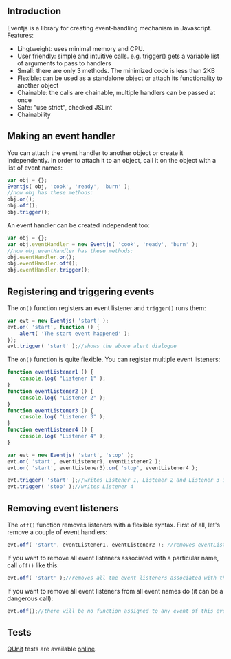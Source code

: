 Introduction
------------
Eventjs is a library for creating event-handling mechanism in Javascript. Features:
 * Lihgtweight: uses minimal memory and CPU.
 * User friendly: simple and intuitive calls. e.g. trigger() gets a variable list of arguments to pass to handlers
 * Small: there are only 3 methods. The minimized code is less than 2KB
 * Flexible: can be used as a standalone object or attach its functionality to another object
 * Chainable: the calls are chainable, multiple handlers can be passed at once
 * Safe: "use strict", checked JSLint
 * Chainability

Making an event handler
-----------------------
You can attach the event handler to another object or create it independently. In order to attach it to an object, call
it on the object with a list of event names:

```Javascript
var obj = {};
Eventjs( obj, 'cook', 'ready', 'burn' );
//now obj has these methods:
obj.on();
obj.off();
obj.trigger();
```
An event handler can be created independent too:

```Javascript
var obj = {};
var obj.eventHandler = new Eventjs( 'cook', 'ready', 'burn' );
//now obj.eventHandler has these methods:
obj.eventHandler.on();
obj.eventHandler.off();
obj.eventHandler.trigger();
```

Registering and triggering events
---------------------------------
The `on()` function registers an event listener and `trigger()` runs them:

```Javascript
var evt = new Eventjs( 'start' );
evt.on( 'start', function () {
    alert( 'The start event happened' );
});
evt.trigger( 'start' );//shows the above alert dialogue
```

The `on()` function is quite flexible. You can register multiple event listeners:

```Javascript
function eventListener1 () {
    console.log( "Listener 1" );
}
function eventListener2 () {
    console.log( "Listener 2" );
}
function eventListener3 () {
    console.log( "Listener 3" );
}
function eventListener4 () {
    console.log( "Listener 4" );
}

var evt = new Eventjs( 'start', 'stop' );
evt.on( 'start', eventListener1, eventListener2 );
evt.on( 'start', eventListener3).on( 'stop', eventListener4 );

evt.trigger( 'start' );//writes Listener 1, Listener 2 and Listener 3 in the console window
evt.trigger( 'stop' );//writes Listener 4
```

Removing event listeners
------------------------
The `off()` function removes listeners with a flexible syntax. First of all, let's remove a couple of event handlers:

```Javascript
evt.off( 'start', eventListener1, eventListener2 ); //removes eventListener1, eventListener2 from event named 'start'
```
If you want to remove all event listeners associated with a particular name, call `off()` like this:

```Javascript
evt.off( 'start' );//removes all the event listeners associated with the event named 'start'
```

If you want to remove all event listeners from all event names do (it can be a dangerous call):

```Javascript
evt.off();//there will be no function assigned to any event of this event handler
```

Tests
-----
[QUnit][1] tests are available [online][2].

[1]: http://www.qunit.com
[2]: http://htmlpreview.github.com/?https://github.com/hanifbbz/eventjs/blob/master/test/qunit.html